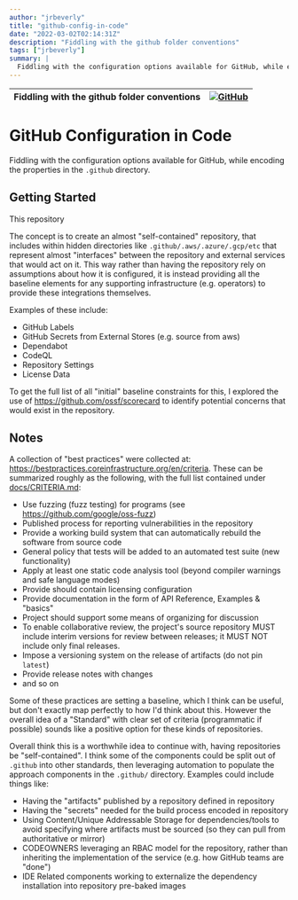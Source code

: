 ```yaml
---
author: "jrbeverly"
title: "github-config-in-code"
date: "2022-03-02T02:14:31Z"
description: "Fiddling with the github folder conventions"
tags: ["jrbeverly"]
summary: |
  Fiddling with the configuration options available for GitHub, while encoding the properties in the `.github` directory.
---
```


| Fiddling with the github folder conventions | [![GitHub](https://img.shields.io/badge/GitHub-%23121011.svg?logo=github&logoColor=white)](https://github.com/jrbeverly/github-config-in-code) |
| :-------- | -------: |


# GitHub Configuration in Code

Fiddling with the configuration options available for GitHub, while encoding the properties in the `.github` directory.

## Getting Started

This repository 

The concept is to create an almost "self-contained" repository, that includes within hidden directories like `.github/.aws/.azure/.gcp/etc` that represent almost "interfaces" between the repository and external services that would act on it. This way rather than having the repository rely on assumptions about how it is configured, it is instead providing all the baseline elements for any supporting infrastructure (e.g. operators) to provide these integrations themselves.

Examples of these include:
- GitHub Labels
- GitHub Secrets from External Stores (e.g. source from aws)
- Dependabot
- CodeQL
- Repository Settings
- License Data

To get the full list of all "initial" baseline constraints for this, I explored the use of https://github.com/ossf/scorecard to identify potential concerns that would exist in the repository.

## Notes


A collection of "best practices" were collected at: https://bestpractices.coreinfrastructure.org/en/criteria. These can be summarized roughly as the following, with the full list contained under [docs/CRITERIA.md](docs/CRITERIA.md):

- Use fuzzing (fuzz testing) for programs  (see https://github.com/google/oss-fuzz)
- Published process for reporting vulnerabilities in the repository
- Provide a working build system that can automatically rebuild the software from source code
- General policy that tests will be added to an automated test suite (new functionality)
- Apply at least one static code analysis tool (beyond compiler warnings and safe language modes)
- Provide should contain licensing configuration
- Provide documentation in the form of API Reference, Examples & "basics"
- Project should support some means of organizing for discussion
- To enable collaborative review, the project's source repository MUST include interim versions for review between releases; it MUST NOT include only final releases.
- Impose a versioning system on the release of artifacts (do not pin `latest`)
- Provide release notes with changes
- and so on


Some of these practices are setting a baseline, which I think can be useful, but don't exactly map perfectly to how I'd think about this. However the overall idea of a "Standard" with clear set of criteria (programmatic if possible) sounds like a positive option for these kinds of repositories.

Overall think this is a worthwhile idea to continue with, having repositories be "self-contained". I think some of the components could be split out of `.github` into other standards, then leveraging automation to populate the approach components in the `.github/` directory. Examples could include things like:

- Having the "artifacts" published by a repository defined in repository
- Having the "secrets" needed for the build process encoded in repository
- Using Content/Unique Addressable Storage for dependencies/tools to avoid specifying where artifacts must be sourced (so they can pull from authoritative or mirror)
- CODEOWNERS leveraging an RBAC model for the repository, rather than inheriting the implementation of the service (e.g. how GitHub teams are "done")
- IDE Related components working to externalize the dependency installation into repository pre-baked images
